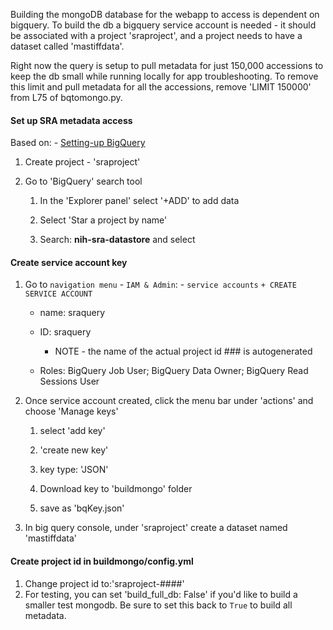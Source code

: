 Building the mongoDB database for the webapp to access is dependent on bigquery. To build the db a bigquery service account is needed - it should be associated with a project 'sraproject', and a project needs to have a dataset called 'mastiffdata'.

Right now the query is setup to pull metadata for just 150,000 accessions to keep the db small while running locally for app troubleshooting. To remove this limit and pull metadata for all the accessions, remove 'LIMIT 150000' from L75 of bqtomongo.py.

#### Set up SRA metadata access

<!-- start sra-metadata-access -->

Based on: - [Setting-up BigQuery](https://www.ncbi.nlm.nih.gov/sra/docs/sra-bigquery/)

1. Create project - 'sraproject'

2. Go to 'BigQuery' search tool

   1. In the 'Explorer panel' select '+ADD' to add data

   2. Select 'Star a project by name'

   3. Search: **nih-sra-datastore** and select

#### Create service account key

1. Go to `navigation menu` - `IAM & Admin`: - `service accounts` `+ CREATE SERVICE ACCOUNT`

   - name: sraquery

   - ID: sraquery

     - NOTE - the name of the actual project id ### is autogenerated

   - Roles: BigQuery Job User; BigQuery Data Owner; BigQuery Read Sessions User

2. Once service account created, click the menu bar under 'actions' and choose 'Manage keys'

   1. select 'add key'

   2. 'create new key'

   3. key type: 'JSON'

   4. Download key to 'buildmongo' folder

   5. save as 'bqKey.json'

3. In big query console, under 'sraproject' create a dataset named 'mastiffdata'

#### Create project id in buildmongo/config.yml

1. Change project id to:'sraproject-####'
2. For testing, you can set 'build_full_db: False' if you'd like to build a smaller test mongodb. Be sure to set this back to `True` to build all metadata.

<!-- end sra-metadata-access -->
